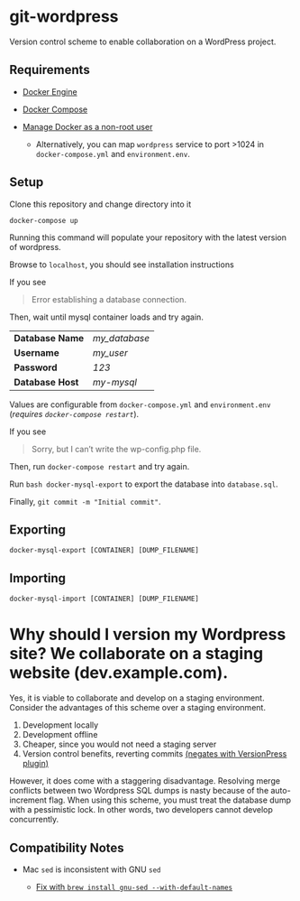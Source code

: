 # git-wordpress

Version control scheme to enable collaboration on a WordPress project.

## Requirements

* [Docker Engine](https://docs.docker.com/compose/install/)

* [Docker Compose](https://docs.docker.com/engine/installation/)

* [Manage Docker as a non-root user](https://docs.docker.com/engine/installation/linux/linux-postinstall/)

  * Alternatively, you can map `wordpress` service to port >1024 in `docker-compose.yml` and `environment.env`.

## Setup

Clone this repository and change directory into it

`docker-compose up`

Running this command will populate your repository with the latest version of
wordpress.

Browse to `localhost`, you should see installation instructions

If you see

> Error establishing a database connection.

Then, wait until mysql container loads and try again.

|                   |               |
|-------------------|---------------|
| **Database Name** | *my_database* |
| **Username**      | *my_user*     |
| **Password**      | *123*         |
| **Database Host** | *my-mysql*    |

Values are configurable from `docker-compose.yml` and `environment.env` (*requires `docker-compose restart`*).

If you see

> Sorry, but I can’t write the wp-config.php file.

Then, run `docker-compose restart` and try again.

Run `bash docker-mysql-export` to export the database into `database.sql`.

Finally, `git commit -m "Initial commit"`.

## Exporting

`docker-mysql-export [CONTAINER] [DUMP_FILENAME]`

## Importing

`docker-mysql-import [CONTAINER] [DUMP_FILENAME]`

# Why should I version my Wordpress site? We collaborate on a staging website (dev.example.com).

Yes, it is viable to collaborate and develop on a staging environment.
Consider the advantages of this scheme over a staging environment.

1. Development locally
2. Development offline
3. Cheaper, since you would not need a staging server
4. Version control benefits, reverting commits [(negates with VersionPress plugin)](https://versionpress.net)

However, it does come with a staggering disadvantage. Resolving merge conflicts
between two Wordpress SQL dumps is nasty because of the auto-increment flag.
When using this scheme, you must treat the database dump with a pessimistic lock.
In other words, two developers cannot develop concurrently.

## Compatibility Notes

* Mac `sed` is inconsistent with GNU `sed`

  * [Fix with `brew install gnu-sed --with-default-names`](https://superuser.com/a/582558/558061)
